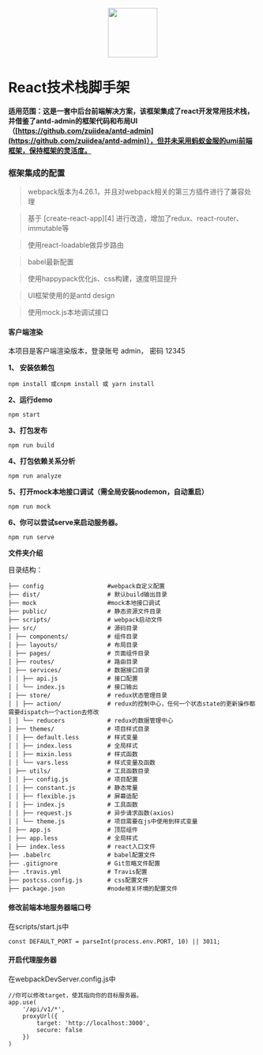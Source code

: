 <p align="center"><img width="100" src="https://segmentfault.com/img/bVZwRf?w=516&h=457" /></p>

# React技术栈脚手架

**适用范围：这是一套中后台前端解决方案，该框架集成了react开发常用技术栈，并借鉴了antd-admin的框架代码和布局UI（[https://github.com/zuiidea/antd-admin](https://github.com/zuiidea/antd-admin)），但并未采用蚂蚁金服的umi前端框架，保持框架的灵活度。**

### 框架集成的配置

> webpack版本为4.26.1，并且对webpack相关的第三方插件进行了兼容处理

> 基于 [create-react-app][4] 进行改造，增加了redux、react-router、immutable等

> 使用react-loadable做异步路由

> babel最新配置

> 使用happypack优化js、css构建，速度明显提升

> UI框架使用的是antd design

> 使用mock.js本地调试接口

#### 客户端渲染

本项目是客户端渲染版本，登录账号 admin， 密码 12345

**1、 安装依赖包**
```
npm install 或cnpm install 或 yarn install
```

**2、运行demo**
 ```
 npm start
 ```

**3、打包发布** 

```
npm run build
```

**4、打包依赖关系分析** 

```
npm run analyze
```

**5、打开mock本地接口调试（需全局安装nodemon，自动重启）** 

```
npm run mock
```

**6、你可以尝试serve来启动服务器。**

```
npm run serve
```

**文件夹介绍**

目录结构：
```
├── config                  #webpack自定义配置
├── dist/                   # 默认build输出目录
├── mock                    #mock本地接口调试
├── public/                 # 静态资源文件目录
├── scripts/                # webpack启动文件
├── src/                    # 源码目录
│ ├── components/           # 组件目录
│ ├── layouts/              # 布局目录
│ ├── pages/                # 页面组件目录
│ ├── routes/               # 路由目录
│ ├── services/             # 数据接口目录
│ │ ├── api.js              # 接口配置
│ │ └── index.js            # 接口输出
│ ├── store/                # redux状态管理目录
│ │ ├── action/             # redux的控制中心，任何一个状态state的更新操作都需要dispatch一个action去修改
│ │ └── reducers            # redux的数据管理中心
│ ├── themes/               # 项目样式目录
│ │ ├── default.less        # 样式变量
│ │ ├── index.less          # 全局样式
│ │ ├── mixin.less          # 样式函数
│ │ └── vars.less           # 样式变量及函数
│ ├── utils/                # 工具函数目录
│ │ ├── config.js           # 项目配置
│ │ ├── constant.js         # 静态常量
│ │ ├── flexible.js         # 屏幕适配
│ │ ├── index.js            # 工具函数
│ │ ├── request.js          # 异步请求函数(axios)
│ │ └── theme.js            # 项目需要在js中使用到样式变量
│ ├── app.js                # 顶层组件
│ ├── app.less              # 全局样式
│ ├── index.less            # react入口文件
├── .babelrc                # babel配置文件
├── .gitignore              # Git忽略文件配置
├── .travis.yml             # Travis配置
├── postcss.config.js       # css配置文件
├── package.json            #node相关环境的配置文件
```

#### 修改前端本地服务器端口号

在scripts/start.js中
```
const DEFAULT_PORT = parseInt(process.env.PORT, 10) || 3011;
```

#### 开启代理服务器

在webpackDevServer.config.js中
```
//你可以修改target，使其指向你的目标服务器。
app.use(
    '/api/v1/*',
    proxyUrl({
        target: 'http://localhost:3000',
        secure: false
    })
)
```